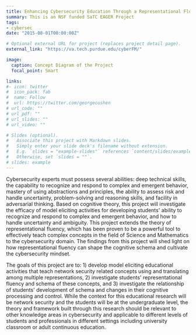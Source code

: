 ```yaml
---
title: Enhancing Cybersecurity Education Through a Representational Fluency Model
summary: This is an NSF funded SaTC EAGER Project
tags:
- cybersec
date: "2015-08-01T00:00:00Z"

# Optional external URL for project (replaces project detail page).
external_link: "https://va.tech.purdue.edu/cyberFM/"

image:
  caption: Concept Diagram of the Project
  focal_point: Smart

links:
#- icon: twitter
#  icon_pack: fab
#  name: Follow
#  url: https://twitter.com/georgecushen
# url_code: ""
# url_pdf: ""
# url_slides: ""
# url_video: ""

# Slides (optional).
#   Associate this project with Markdown slides.
#   Simply enter your slide deck's filename without extension.
#   E.g. `slides = "example-slides"` references `content/slides/example-slides.md`.
#   Otherwise, set `slides = ""`.
# slides: example
---
```


Cybersecurity experts must possess several abilities: deep technical skills, the capability to recognize and respond to complex and emergent behavior, mastery of using abstractions and principles, the ability to assess risk and handle uncertainty, problem-solving and reasoning skills, and facility in adversarial thinking. Based on cognitive theory, this project will investigate the efficacy of model eliciting activities for developing students' ability to recognize and respond to complex and emergent behavior, and how to handle uncertainty and ambiguity. This project extends the theory of representational fluency, which has been proven to be a powerful tool to effectively teach complex concepts in the field of Science and Mathematics to the cybersecurity domain. The findings from this project will shed light on how representational fluency can shape the cognitive schema and cultivate the cybersecurity mindset.

The goals of this project are to: 1) develop model eliciting educational activities that teach network security related concepts using and translating among multiple representations, 2) investigate students' representational fluency and schema of these concepts, and 3) investigate the relationship of students' development of schema and changes in their cognitive processing and control. While the context for this educational research will be network security and the students will be at the undergraduate level, the theory and framework built through this research should be relevant to other knowledge areas in cybersecurity and applicable to different levels of students and professionals in different settings including university classroom or adult continuous education.
